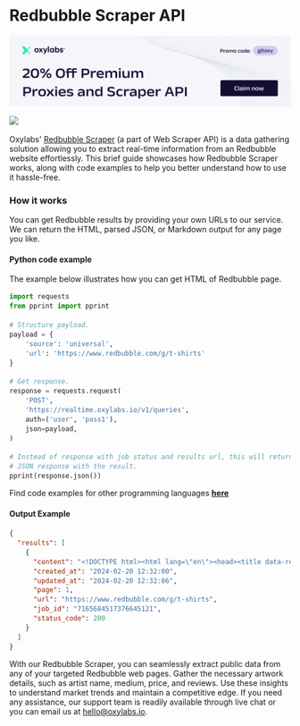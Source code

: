 # Redbubble Scraper API

[![Oxylabs promo code](https://raw.githubusercontent.com/oxylabs/product-integrations/refs/heads/master/Affiliate-Universal-1090x275.png)](https://oxylabs.io/pages/gitoxy?utm_source=877&utm_medium=affiliate&groupid=877&utm_content=redbubble-scraper-github&transaction_id=102f49063ab94276ae8f116d224b67)

[![](https://dcbadge.vercel.app/api/server/eWsVUJrnG5)](https://discord.gg/GbxmdGhZjq)

Oxylabs' [Redbubble Scraper](https://oxylabs.io/products/scraper-api/ecommerce/redbubble?utm_source=github&utm_medium=repositories&utm_campaign=product) (a part of Web Scraper API) is a data gathering solution allowing you to extract real-time information from an Redbubble website effortlessly. This brief guide showcases how Redbubble Scraper works, along with code examples to help you better understand how to use it hassle-free.

### How it works

You can get Redbubble results by providing your own URLs to our service. We can return the HTML, parsed JSON, or Markdown output for any page you like.

#### Python code example

The example below illustrates how you can get HTML of Redbubble page.

```python
import requests
from pprint import pprint

# Structure payload.
payload = {
    'source': 'universal',
    'url': 'https://www.redbubble.com/g/t-shirts'
}

# Get response.
response = requests.request(
    'POST',
    'https://realtime.oxylabs.io/v1/queries',
    auth=('user', 'pass1'),
    json=payload,
)

# Instead of response with job status and results url, this will return the
# JSON response with the result.
pprint(response.json())
```
Find code examples for other programming languages [**here**](https://github.com/oxylabs/redbubble-scraper/tree/main/code%20examples)

#### Output Example
```json
{
  "results": [
    {
      "content": "<!DOCTYPE html><html lang=\"en\"><head><title data-react-helmet=\"true\">T-Shirts for Sale | Redbubble</ ... </html>",
      "created_at": "2024-02-20 12:32:00",
      "updated_at": "2024-02-20 12:32:06",
      "page": 1,
      "url": "https://www.redbubble.com/g/t-shirts",
      "job_id": "7165684517376645121",
      "status_code": 200
    }
  ]
}
```
With our Redbubble Scraper, you can seamlessly extract public data from any of your targeted Redbubble web pages. Gather the necessary artwork details, such as artist name, medium, price, and reviews. Use these insights to understand market trends and maintain a competitive edge. If you need any assistance, our support team is readily available through live chat or you can email us at hello@oxylabs.io.
